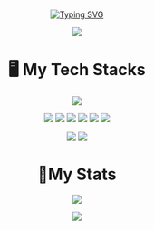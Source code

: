 # <div align="center">
<div align="center">
<a href="https://git.io/typing-svg"><img src="https://readme-typing-svg.demolab.com?font=Fira+Code&size=35&duration=3000&pause=1000&color=000000&width=435&lines=Front-End+Developer;Qund" alt="Typing SVG" /></a>
  
  <a><img src="https://hits.seeyoufarm.com/api/count/incr/badge.svg?url=https%3A%2F%2Fgithub.com%2FQund123%2Fhit-counter&count_bg=%2379C83D&title_bg=%23555555&icon=&icon_color=%23FFFFFF&title=%EB%B0%A9%EB%AC%B8%EC%9E%90+%EC%88%98&edge_flat=false"/></a>
</div>
</div>

# <div align="center">🖥️ My Tech Stacks
<div align="center">
  
  <img src="https://img.shields.io/badge/I love apple-000000?style=for-the-badge&logo=Apple&logoColor=white">
  
<img src="https://img.shields.io/badge/C-%2300599C.svg?style=for-the-badge&logo=c&logoColor=white"/></a>
<img src="https://img.shields.io/badge/python-3776AB?style=for-the-badge&logo=python&logoColor=white">
<img src="https://img.shields.io/badge/html5-E34F26?style=for-the-badge&logo=html5&logoColor=white">
<img src="https://img.shields.io/badge/css-1572B6?style=for-the-badge&logo=css3&logoColor=white">
<img src="https://img.shields.io/badge/javascript-F7DF1E?style=for-the-badge&logo=javascript&logoColor=black">
<img src="https://img.shields.io/badge/react-61DAFB?style=for-the-badge&logo=react&logoColor=black">
  
  <img src="https://img.shields.io/badge/Photoshop-31A8FF?style=for-the-badge&logo=Adobe Photoshop&logoColor=black">
  <img src="https://img.shields.io/badge/Photoshop-9999FF?style=for-the-badge&logo=Adobe Premiere Pro&logoColor=black">
  
  

</div>
</div>

# <div align="center">👏My Stats
<div align="center">
  <img src="https://github-readme-stats.vercel.app/api?username=Qund123&show_icons=true&theme=radical"/></a>

  <img src="https://github-readme-stats.vercel.app/api/top-langs/?Qund123=anuraghazra&layout=compact"/></a>
</div>
</div>
